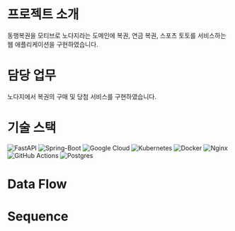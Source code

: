 # 프로젝트 소개
동행복권을 모티브로 노다지라는 도메인에 복권, 연금 복권, 스포츠 토토를 서비스하는 웹 애플리케이션을 구현하였습니다.

# 담당 업무
노다지에서 복권의 구매 및 당첨 서비스를 구현하였습니다.

# 기술 스택
![FastAPI](https://img.shields.io/badge/FastAPI-005571?style=for-the-badge&logo=fastapi)
![Spring-Boot](https://img.shields.io/badge/spring--boot-%236DB33F.svg?style=for-the-badge&logo=springboot&logoColor=white)
![Google Cloud](https://img.shields.io/badge/GoogleCloud-%234285F4.svg?style=for-the-badge&logo=google-cloud&logoColor=white)
![Kubernetes](https://img.shields.io/badge/kubernetes-%23326ce5.svg?style=for-the-badge&logo=kubernetes&logoColor=white)
![Docker](https://img.shields.io/badge/docker-%230db7ed.svg?style=for-the-badge&logo=docker&logoColor=white)
![Nginx](https://img.shields.io/badge/nginx-%23009639.svg?style=for-the-badge&logo=nginx&logoColor=white)
![GitHub Actions](https://img.shields.io/badge/github%20actions-%232671E5.svg?style=for-the-badge&logo=githubactions&logoColor=white)
![Postgres](https://img.shields.io/badge/postgres-%23316192.svg?style=for-the-badge&logo=postgresql&logoColor=white)

# Data Flow


# Sequence

